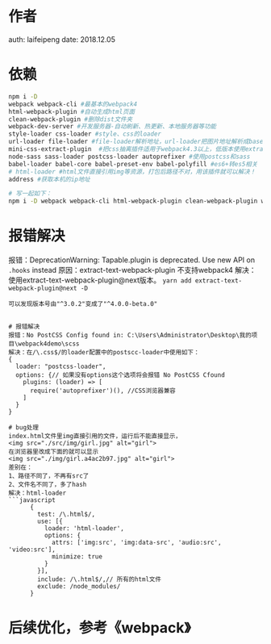 # 作者
auth: laifeipeng
date: 2018.12.05

# 依赖
```bash
npm i -D
webpack webpack-cli #最基本的webpack4
html-webpack-plugin #自动生成html页面
clean-webpack-plugin #删除dist文件夹
webpack-dev-server #开发服务器-自动刷新、热更新、本地服务器等功能
style-loader css-loader #style、css的loader
url-loader file-loader #file-loader解析地址，url-loader把图片地址解析成base64
mini-css-extract-plugin  #把css抽离插件适用于webpack4.3以上，低版本使用extract-text-webpack-plugin
node-sass sass-loader postcss-loader autoprefixer #使用postcss和sass
babel-loader babel-core babel-preset-env babel-polyfill #es6+转es5相关
# html-loader #html文件直接引用img等资源，打包后路径不对，用该插件就可以解决！
address #获取本机的ip地址

# 写一起如下：
npm i -D webpack webpack-cli html-webpack-plugin clean-webpack-plugin webpack-dev-server style-loader css-loader url-loader file-loader mini-css-extract-plugin  node-sass sass-loader postcss-loader autoprefixer babel-loader babel-core babel-preset-env babel-polyfill address
```

# 报错解决
报错：DeprecationWarning: Tapable.plugin is deprecated. Use new API on `.hooks` instead
原因：extract-text-webpack-plugin 不支持webpack4
解决：使用extract-text-webpack-plugin@next版本。
`yarn add extract-text-webpack-plugin@next -D`
```
可以发现版本号由"^3.0.2"变成了"^4.0.0-beta.0"


# 报错解决
报错：No PostCSS Config found in: C:\Users\Administrator\Desktop\我的项目\webpack4demo\scss
解决：在/\.css$/的loader配置中的postscc-loader中使用如下：
{
  loader: "postcss-loader",
  options: {// 如果没有options这个选项将会报错 No PostCSS Cfound
    plugins: (loader) => [
      require('autoprefixer')(), //CSS浏览器兼容
    ]
  }
}

# bug处理
index.html文件里img直接引用的文件，运行后不能直接显示，
<img src="./src/img/girl.jpg" alt="girl">
在浏览器里改成下面的就可以显示
<img src="./img/girl.a4ac2b97.jpg" alt="girl">
差别在：
1、路径不同了，不再有src了
2、文件名不同了，多了hash
解决：html-loader
```javascript
      {
        test: /\.html$/,
        use: [{
          loader: 'html-loader',
          options: {
            attrs: ['img:src', 'img:data-src', 'audio:src', 'video:src'],
            minimize: true
          }
        }],
        include: /\.html$/,// 所有的html文件
        exclude: /node_modules/
      }
```

# 后续优化，参考《webpack》
